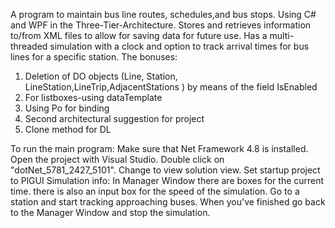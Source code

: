 A program to maintain bus line routes, schedules,and bus stops.
Using C# and WPF in the Three-Tier-Architecture.
Stores and retrieves information to/from XML files to allow for saving data for future use.
Has a multi-threaded simulation with a clock and option to track arrival times for bus lines for a specific station.
The bonuses:
1. Deletion of  DO objects (Line, Station, LineStation,LineTrip,AdjacentStations ) by means of the field IsEnabled 
2. For listboxes-using dataTemplate
3. Using Po for binding
4. Second architectural suggestion for project
5. Clone method for DL

To run the main program: Make sure that Net Framework 4.8 is installed.
Open the project with Visual Studio.
Double click on "dotNet_5781_2427_5101".
Change to view solution view.
Set startup project to PlGUI
Simulation info:
In Manager Window there are boxes for the current time. there is also an input box for the speed of the simulation.
Go to a station and start tracking approaching buses.
When you've finished go back to the Manager Window and stop the simulation.


